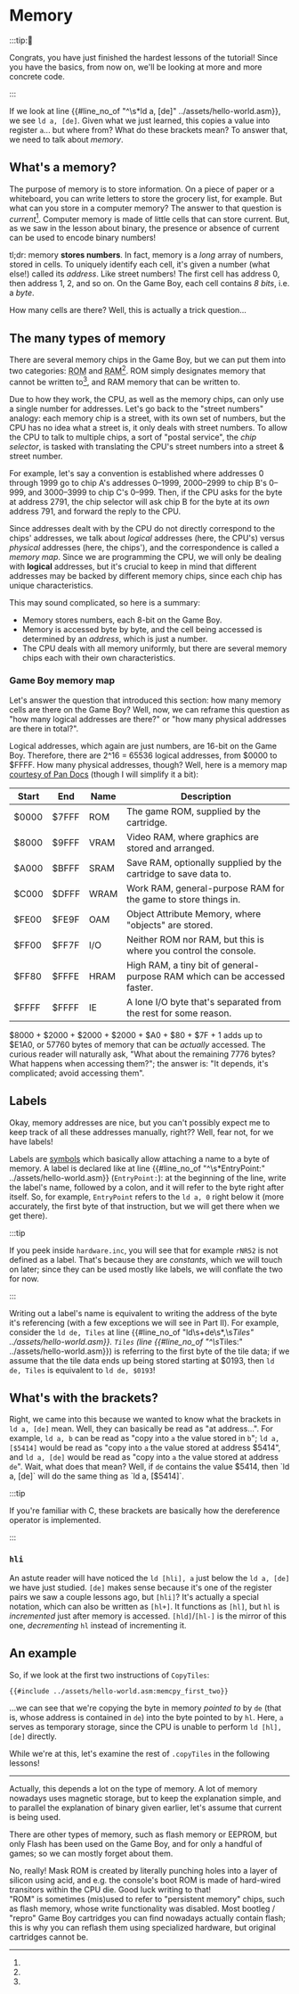 # Memory

:::tip:🎉

Congrats, you have just finished the hardest lessons of the tutorial!
Since you have the basics, from now on, we'll be looking at more and more concrete code.

:::

If we look at line {{#line_no_of "^\s*ld a, \[de\]" ../assets/hello-world.asm}}, we see `ld a, [de]`.
Given what we just learned, this copies a value into register `a`... but where from?
What do these brackets mean?
To answer that, we need to talk about *memory*.

## What's a memory?

The purpose of memory is to store information.
On a piece of paper or a whiteboard, you can write letters to store the grocery list, for example.
But what can you store in a computer memory?
The answer to that question is *current*[^memory_magnetic].
Computer memory is made of little cells that can store current.
But, as we saw in the lesson about binary, the presence or absence of current can be used to encode binary numbers!

tl;dr: memory **stores numbers**.
In fact, memory is a *long* array of numbers, stored in cells.
To uniquely identify each cell, it's given a number (what else!) called its *address*.
Like street numbers!
The first cell has address 0, then address 1, 2, and so on.
On the Game Boy, each cell contains *8 bits*, i.e. a *byte*.

How many cells are there?
Well, this is actually a trick question...

## The many types of memory

There are several memory chips in the Game Boy, but we can put them into two categories: <abbr title="Read-Only Memory">ROM</abbr> and <abbr title="Random Access Memory">RAM</abbr>[^rom_ram_and].
ROM simply designates memory that cannot be written to[^rom_ro], and RAM memory that can be written to.

Due to how they work, the CPU, as well as the memory chips, can only use a single number for addresses.
Let's go back to the "street numbers" analogy: each memory chip is a street, with its own set of numbers, but the CPU has no idea what a street is, it only deals with street numbers.
To allow the CPU to talk to multiple chips, a sort of "postal service", the *chip selector*, is tasked with translating the CPU's street numbers into a street & street number.

For example, let's say a convention is established where addresses 0 through 1999 go to chip A's addresses 0&ndash;1999, 2000&ndash;2999 to chip B's 0&ndash;999, and 3000&ndash;3999 to chip C's 0&ndash;999.
Then, if the CPU asks for the byte at address 2791, the chip selector will ask chip B for the byte at its *own* address 791, and forward the reply to the CPU.

Since addresses dealt with by the CPU do not directly correspond to the chips' addresses, we talk about *logical* addresses (here, the CPU's) versus *physical* addresses (here, the chips'), and the correspondence is called a *memory map*.
Since we are programming the CPU, we will only be dealing with **logical** addresses, but it's crucial to keep in mind that different addresses may be backed by different memory chips, since each chip has unique characteristics.

This may sound complicated, so here is a summary:
- Memory stores numbers, each 8-bit on the Game Boy.
- Memory is accessed byte by byte, and the cell being accessed is determined by an *address*, which is just a number.
- The CPU deals with all memory uniformly, but there are several memory chips each with their own characteristics.

### Game Boy memory map

Let's answer the question that introduced this section: how many memory cells are there on the Game Boy?
Well, now, we can reframe this question as "how many logical addresses are there?" or "how many physical addresses are there in total?".

Logical addresses, which again are just numbers, are 16-bit on the Game Boy.
Therefore, there are 2^16 = 65536 logical addresses, from $0000 to $FFFF.
How many physical addresses, though?
Well, here is a memory map [courtesy of Pan Docs](https://gbdev.io/pandocs/Memory_Map.html) (though I will simplify it a bit):

Start | End   | Name | Description
------|-------|------|-------------------------------------------------------------------------
$0000 | $7FFF | ROM  | The game ROM, supplied by the cartridge.
$8000 | $9FFF | VRAM | Video RAM, where graphics are stored and arranged.
$A000 | $BFFF | SRAM | Save RAM, optionally supplied by the cartridge to save data to.
$C000 | $DFFF | WRAM | Work RAM, general-purpose RAM for the game to store things in.
$FE00 | $FE9F | OAM  | Object Attribute Memory, where "objects" are stored.
$FF00 | $FF7F | I/O  | Neither ROM nor RAM, but this is where you control the console.
$FF80 | $FFFE | HRAM | High RAM, a tiny bit of general-purpose RAM which can be accessed faster.
$FFFF | $FFFF | IE | A lone I/O byte that's separated from the rest for some reason.

$8000 + $2000 + $2000 + $2000 + $A0 + $80 + $7F + 1 adds up to $E1A0, or 57760 bytes of memory that can be *actually* accessed.
The curious reader will naturally ask, "What about the remaining 7776 bytes? What happens when accessing them?"; the answer is: "It depends, it's complicated; avoid accessing them".

## Labels

Okay, memory addresses are nice, but you can't possibly expect me to keep track of all these addresses manually, right??
Well, fear not, for we have labels!

Labels are [symbols](https://rgbds.gbdev.io/docs/v0.5.1/rgbasm.5#SYMBOLS) which basically allow attaching a name to a byte of memory.
A label is declared like at line {{#line_no_of "^\s*EntryPoint:" ../assets/hello-world.asm}} (`EntryPoint:`): at the beginning of the line, write the label's name, followed by a colon, and it will refer to the byte right after itself.
So, for example, `EntryPoint` refers to the `ld a, 0` right below it (more accurately, the first byte of that instruction, but we will get there when we get there).

:::tip

If you peek inside `hardware.inc`, you will see that for example `rNR52` is not defined as a label.
That's because they are *constants*, which we will touch on later; since they can be used mostly like labels, we will conflate the two for now.

:::

Writing out a label's name is equivalent to writing the address of the byte it's referencing (with a few exceptions we will see in Part Ⅱ).
For example, consider the `ld de, Tiles` at line {{#line_no_of "ld\s+de\s*,\s*Tiles" ../assets/hello-world.asm}}.
`Tiles` (line {{#line_no_of "^\s*Tiles:" ../assets/hello-world.asm}}) is referring to the first byte of the tile data; if we assume that the tile data ends up being stored starting at $0193, then `ld de, Tiles` is equivalent to `ld de, $0193`!

## What's with the brackets?

Right, we came into this because we wanted to know what the brackets in `ld a, [de]` mean.
Well, they can basically be read as "at address...".
For example, `ld a, b` can be read as "copy into `a` the value stored in `b`"; `ld a, [$5414]` would be read as "copy into `a` the value stored at address $5414", and `ld a, [de]` would be read as "copy into `a` the value stored at address `de`".
Wait, what does that mean?
Well, if `de` contains the value $5414, then `ld a, [de]` will do the same thing as `ld a, [$5414]`.

:::tip

If you're familiar with C, these brackets are basically how the dereference operator is implemented.

:::

### `hli`

An astute reader will have noticed the `ld [hli], a` just below the `ld a, [de]` we have just studied.
`[de]` makes sense because it's one of the register pairs we saw a couple lessons ago, but `[hli]`?
It's actually a special notation, which can also be written as `[hl+]`.
It functions as `[hl]`, but `hl` is *incremented* just after memory is accessed.
`[hld]`/`[hl-]` is the mirror of this one, *decrementing* `hl` instead of incrementing it.

## An example

So, if we look at the first two instructions of `CopyTiles`:

```rgbasm,linenos,start={{#line_no_of "" ../assets/hello-world.asm:memcpy_first_two}}
{{#include ../assets/hello-world.asm:memcpy_first_two}}
```

...we can see that we're copying the byte in memory *pointed to* by `de` (that is, whose address is contained in `de`) into the byte pointed to by `hl`.
Here, `a` serves as temporary storage, since the CPU is unable to perform `ld [hl], [de]` directly.

While we're at this, let's examine the rest of `.copyTiles` in the following lessons!

---

[^memory_magnetic]:
Actually, this depends a lot on the type of memory.
A lot of memory nowadays uses magnetic storage, but to keep the explanation simple, and to parallel the explanation of binary given earlier, let's assume that current is being used.

[^rom_ram_and]:
There are other types of memory, such as flash memory or EEPROM, but only Flash has been used on the Game Boy, and for only a handful of games; so we can mostly forget about them.

[^rom_ro]:
No, really!
Mask ROM is created by literally punching holes into a layer of silicon using acid, and e.g. the console's boot ROM is made of hard-wired transitors within the CPU die.
Good luck writing to that!
<br>
"ROM" is sometimes (mis)used to refer to "persistent memory" chips, such as flash memory, whose write functionality was disabled.
Most bootleg / "repro" Game Boy cartridges you can find nowadays actually contain flash; this is why you can reflash them using specialized hardware, but original cartridges cannot be.
